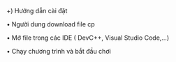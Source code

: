 +) Hướng dẫn cài đặt

•	Người dung download file cp

•	Mở file trong các IDE ( DevC++, Visual Studio Code,…)

•	Chạy chương trình và bắt đầu chơi



